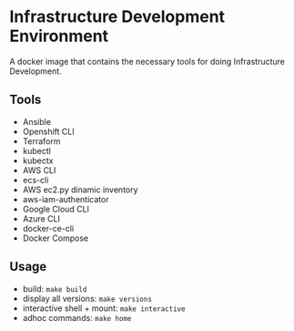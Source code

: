 # Infrastructure Development Environment

A docker image that contains the necessary tools for doing Infrastructure Development.

## Tools

* Ansible
* Openshift CLI
* Terraform
* kubectl
* kubectx
* AWS CLI
* ecs-cli
* AWS ec2.py dinamic inventory
* aws-iam-authenticator
* Google Cloud CLI
* Azure CLI
* docker-ce-cli
* Docker Compose

## Usage

* build: `make build`
* display all versions: `make versions`
* interactive shell + mount: `make interactive`
* adhoc commands: `make home`
